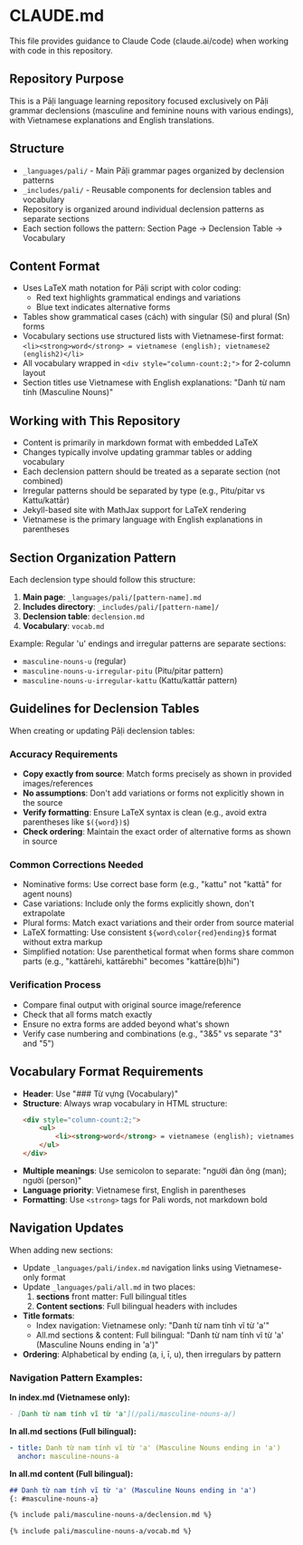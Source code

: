 # CLAUDE.md

This file provides guidance to Claude Code (claude.ai/code) when working with code in this repository.

## Repository Purpose

This is a Pāḷi language learning repository focused exclusively on Pāḷi grammar declensions (masculine and feminine nouns with various endings), with Vietnamese explanations and English translations.

## Structure

- `_languages/pali/` - Main Pāḷi grammar pages organized by declension patterns
- `_includes/pali/` - Reusable components for declension tables and vocabulary
- Repository is organized around individual declension patterns as separate sections
- Each section follows the pattern: Section Page → Declension Table → Vocabulary

## Content Format

- Uses LaTeX math notation for Pāḷi script with color coding:
  - Red text highlights grammatical endings and variations
  - Blue text indicates alternative forms
- Tables show grammatical cases (cách) with singular (Si) and plural (Sn) forms
- Vocabulary sections use structured lists with Vietnamese-first format: `<li><strong>word</strong> = vietnamese (english); vietnamese2 (english2)</li>`
- All vocabulary wrapped in `<div style="column-count:2;">` for 2-column layout
- Section titles use Vietnamese with English explanations: "Danh từ nam tính (Masculine Nouns)"

## Working with This Repository

- Content is primarily in markdown format with embedded LaTeX
- Changes typically involve updating grammar tables or adding vocabulary
- Each declension pattern should be treated as a separate section (not combined)
- Irregular patterns should be separated by type (e.g., Pitu/pitar vs Kattu/kattār)
- Jekyll-based site with MathJax support for LaTeX rendering
- Vietnamese is the primary language with English explanations in parentheses

## Section Organization Pattern

Each declension type should follow this structure:
1. **Main page**: `_languages/pali/[pattern-name].md`
2. **Includes directory**: `_includes/pali/[pattern-name]/`
3. **Declension table**: `declension.md`
4. **Vocabulary**: `vocab.md`

Example: Regular 'u' endings and irregular patterns are separate sections:
- `masculine-nouns-u` (regular)
- `masculine-nouns-u-irregular-pitu` (Pitu/pitar pattern)
- `masculine-nouns-u-irregular-kattu` (Kattu/kattār pattern)

## Guidelines for Declension Tables

When creating or updating Pāḷi declension tables:

### Accuracy Requirements
- **Copy exactly from source**: Match forms precisely as shown in provided images/references
- **No assumptions**: Don't add variations or forms not explicitly shown in the source
- **Verify formatting**: Ensure LaTeX syntax is clean (e.g., avoid extra parentheses like `$({word})$`)
- **Check ordering**: Maintain the exact order of alternative forms as shown in source

### Common Corrections Needed
- Nominative forms: Use correct base form (e.g., "kattu" not "kattā" for agent nouns)
- Case variations: Include only the forms explicitly shown, don't extrapolate
- Plural forms: Match exact variations and their order from source material
- LaTeX formatting: Use consistent `${word\color{red}ending}$` format without extra markup
- Simplified notation: Use parenthetical format when forms share common parts (e.g., "kattārehi, kattārebhi" becomes "kattāre(b)hi")

### Verification Process
- Compare final output with original source image/reference
- Check that all forms match exactly
- Ensure no extra forms are added beyond what's shown
- Verify case numbering and combinations (e.g., "3&5" vs separate "3" and "5")

## Vocabulary Format Requirements

- **Header**: Use "### Từ vựng (Vocabulary)"
- **Structure**: Always wrap vocabulary in HTML structure:
  ```html
  <div style="column-count:2;">
      <ul>
          <li><strong>word</strong> = vietnamese (english); vietnamese2 (english2)</li>
      </ul>
  </div>
  ```
- **Multiple meanings**: Use semicolon to separate: "người đàn ông (man); người (person)"
- **Language priority**: Vietnamese first, English in parentheses
- **Formatting**: Use `<strong>` tags for Pali words, not markdown bold

## Navigation Updates

When adding new sections:
- Update `_languages/pali/index.md` navigation links using Vietnamese-only format
- Update `_languages/pali/all.md` in two places:
  1. **sections** front matter: Full bilingual titles
  2. **Content sections**: Full bilingual headers with includes
- **Title formats**:
  - Index navigation: Vietnamese only: "Danh từ nam tính vĩ từ 'a'"
  - All.md sections & content: Full bilingual: "Danh từ nam tính vĩ từ 'a' (Masculine Nouns ending in 'a')"
- **Ordering**: Alphabetical by ending (a, i, ī, u), then irregulars by pattern

### Navigation Pattern Examples:

**In index.md (Vietnamese only):**
```markdown
- [Danh từ nam tính vĩ từ 'a'](/pali/masculine-nouns-a/)
```

**In all.md sections (Full bilingual):**
```yaml
- title: Danh từ nam tính vĩ từ 'a' (Masculine Nouns ending in 'a')
  anchor: masculine-nouns-a
```

**In all.md content (Full bilingual):**
```markdown
## Danh từ nam tính vĩ từ 'a' (Masculine Nouns ending in 'a')
{: #masculine-nouns-a}

{% include pali/masculine-nouns-a/declension.md %}

{% include pali/masculine-nouns-a/vocab.md %}
```